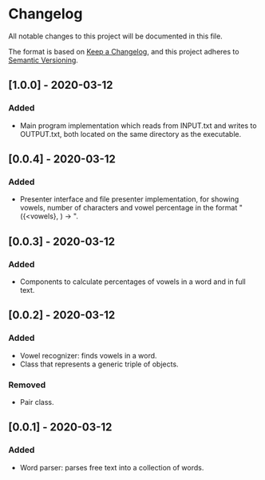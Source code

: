 # Changelog
All notable changes to this project will be documented in this file.

The format is based on [Keep a Changelog](https://keepachangelog.com/en/1.0.0/),
and this project adheres to [Semantic Versioning](https://semver.org/spec/v2.0.0.html).

## [1.0.0] - 2020-03-12

### Added
- Main program implementation which reads from INPUT.txt and writes to OUTPUT.txt, both located on
the same directory as the executable. 

## [0.0.4] - 2020-03-12

### Added
- Presenter interface and file presenter implementation, for showing vowels, number of characters and
vowel percentage in the format "({<vowels}, <num of chars>) -> <percentage>".

## [0.0.3] - 2020-03-12

### Added
- Components to calculate percentages of vowels in a word
and in full text.

## [0.0.2] - 2020-03-12

### Added
- Vowel recognizer: finds vowels in a word.
- Class that represents a generic triple of objects.

### Removed
- Pair class.

## [0.0.1] - 2020-03-12

### Added
- Word parser: parses free text into a collection of words.